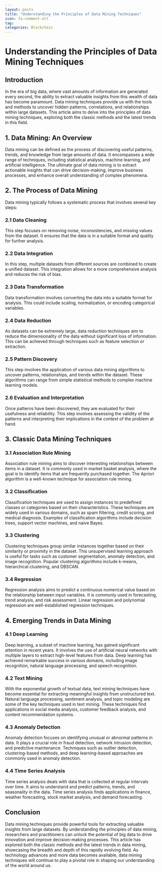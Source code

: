```yaml
---
layout: posts
title: "Understanding the Principles of Data Mining Techniques"
icon: fa-comment-alt
tag:      
categories: Blockchain
---
```



# Understanding the Principles of Data Mining Techniques

## Introduction

In the era of big data, where vast amounts of information are generated every second, the ability to extract valuable insights from this wealth of data has become paramount. Data mining techniques provide us with the tools and methods to uncover hidden patterns, correlations, and relationships within large datasets. This article aims to delve into the principles of data mining techniques, exploring both the classic methods and the latest trends in this field.

## 1. Data Mining: An Overview

Data mining can be defined as the process of discovering useful patterns, trends, and knowledge from large amounts of data. It encompasses a wide range of techniques, including statistical analysis, machine learning, and artificial intelligence. The ultimate goal of data mining is to extract actionable insights that can drive decision-making, improve business processes, and enhance overall understanding of complex phenomena.

## 2. The Process of Data Mining

Data mining typically follows a systematic process that involves several key steps:

### 2.1 Data Cleaning
This step focuses on removing noise, inconsistencies, and missing values from the dataset. It ensures that the data is in a suitable format and quality for further analysis.

### 2.2 Data Integration
In this step, multiple datasets from different sources are combined to create a unified dataset. This integration allows for a more comprehensive analysis and reduces the risk of bias.

### 2.3 Data Transformation
Data transformation involves converting the data into a suitable format for analysis. This could include scaling, normalization, or encoding categorical variables.

### 2.4 Data Reduction
As datasets can be extremely large, data reduction techniques aim to reduce the dimensionality of the data without significant loss of information. This can be achieved through techniques such as feature selection or extraction.

### 2.5 Pattern Discovery
This step involves the application of various data mining algorithms to uncover patterns, relationships, and trends within the dataset. These algorithms can range from simple statistical methods to complex machine learning models.

### 2.6 Evaluation and Interpretation
Once patterns have been discovered, they are evaluated for their usefulness and reliability. This step involves assessing the validity of the patterns and interpreting their implications in the context of the problem at hand.

## 3. Classic Data Mining Techniques

### 3.1 Association Rule Mining
Association rule mining aims to discover interesting relationships between items in a dataset. It is commonly used in market basket analysis, where the goal is to identify items that are frequently purchased together. The Apriori algorithm is a well-known technique for association rule mining.

### 3.2 Classification
Classification techniques are used to assign instances to predefined classes or categories based on their characteristics. These techniques are widely used in various domains, such as spam filtering, credit scoring, and medical diagnosis. Examples of classification algorithms include decision trees, support vector machines, and naive Bayes.

### 3.3 Clustering
Clustering techniques group similar instances together based on their similarity or proximity in the dataset. This unsupervised learning approach is useful for tasks such as customer segmentation, anomaly detection, and image recognition. Popular clustering algorithms include k-means, hierarchical clustering, and DBSCAN.

### 3.4 Regression
Regression analysis aims to predict a continuous numerical value based on the relationship between input variables. It is commonly used in forecasting, trend analysis, and risk assessment. Linear regression and polynomial regression are well-established regression techniques.

## 4. Emerging Trends in Data Mining

### 4.1 Deep Learning
Deep learning, a subset of machine learning, has gained significant attention in recent years. It involves the use of artificial neural networks with multiple layers to extract high-level features from data. Deep learning has achieved remarkable success in various domains, including image recognition, natural language processing, and speech recognition.

### 4.2 Text Mining
With the exponential growth of textual data, text mining techniques have become essential for extracting meaningful insights from unstructured text. Natural language processing, sentiment analysis, and topic modeling are some of the key techniques used in text mining. These techniques find applications in social media analysis, customer feedback analysis, and content recommendation systems.

### 4.3 Anomaly Detection
Anomaly detection focuses on identifying unusual or abnormal patterns in data. It plays a crucial role in fraud detection, network intrusion detection, and predictive maintenance. Techniques such as outlier detection, clustering-based methods, and deep learning-based approaches are commonly used in anomaly detection.

### 4.4 Time Series Analysis
Time series analysis deals with data that is collected at regular intervals over time. It aims to understand and predict patterns, trends, and seasonality in the data. Time series analysis finds applications in finance, weather forecasting, stock market analysis, and demand forecasting.

## Conclusion

Data mining techniques provide powerful tools for extracting valuable insights from large datasets. By understanding the principles of data mining, researchers and practitioners can unlock the potential of big data to drive innovation and improve decision-making processes. This article has explored both the classic methods and the latest trends in data mining, showcasing the breadth and depth of this rapidly evolving field. As technology advances and more data becomes available, data mining techniques will continue to play a pivotal role in shaping our understanding of the world around us.
